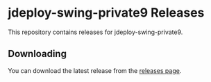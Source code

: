 # jdeploy-swing-private9 Releases

This repository contains releases for jdeploy-swing-private9.

## Downloading

You can download the latest release from the [releases page](releases).
